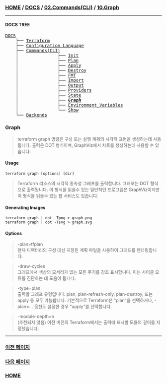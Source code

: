### [HOME](https://github.com/YGCHO-repo/Terraform/blob/main/README.md) / [DOCS](https://github.com/YGCHO-repo/Terraform/blob/main/DOCS/README.md) / [02.Commands(CLI)](https://github.com/YGCHO-repo/Terraform/blob/main/DOCS/02_Commands(CLI)/README.md) / [10.Graph](https://github.com/YGCHO-repo/Terraform/blob/main/DOCS/02_Commands(CLI)/10_Graph/README.md)

---

#### DOCS TREE

<pre>
<a href = "https://github.com/YGCHO-repo/Terraform/blob/main/DOCS/README.md">DOCS</a>
    ├── <a href = "https://github.com/YGCHO-repo/Terraform/blob/main/DOCS/00_Terraform/README.md">Terraform</a>
    ├── <a href = "https://github.com/YGCHO-repo/Terraform/blob/main/DOCS/01_Configuration_Language/README.md">Configuration Language</a>
    ├── <a href ="https://github.com/YGCHO-repo/Terraform/blob/main/DOCS/02_Commands(CLI)/README.md">Commands(CLI)</a>
    │               ├── <a href = "https://github.com/YGCHO-repo/Terraform/blob/main/DOCS/02_Commands(CLI)/01_Init/README.md">Init</a>
    │               ├── <a href = "https://github.com/YGCHO-repo/Terraform/blob/main/DOCS/02_Commands(CLI)/02_Plan/README.md">Plan</a>
    │               ├── <a href = "https://github.com/YGCHO-repo/Terraform/blob/main/DOCS/02_Commands(CLI)/03_Apply/README.md">Apply</a>
    │               ├── <a href = "https://github.com/YGCHO-repo/Terraform/blob/main/DOCS/02_Commands(CLI)/04_Destroy/README.md">Destroy</a>
    │               ├── <a href = "https://github.com/YGCHO-repo/Terraform/blob/main/DOCS/02_Commands(CLI)/05_FMT/README.md">FMT</a>
    │               ├── <a href = "https://github.com/YGCHO-repo/Terraform/blob/main/DOCS/02_Commands(CLI)/06_Import/README.md">Import</a>
    │               ├── <a href = "https://github.com/YGCHO-repo/Terraform/blob/main/DOCS/02_Commands(CLI)/07_Output/README.md">Output</a>
    │               ├── <a href = "https://github.com/YGCHO-repo/Terraform/blob/main/DOCS/02_Commands(CLI)/08_Providers/README.md">Providers</a>
    │               ├── <a href = "https://github.com/YGCHO-repo/Terraform/blob/main/DOCS/02_Commands(CLI)/09_State/README.md">State</a>
    │               ├── <i><b><a href = "https://github.com/YGCHO-repo/Terraform/blob/main/DOCS/02_Commands(CLI)/10_Graph/README.md">Graph</a></b></i>
    │               ├── <a href = "https://github.com/YGCHO-repo/Terraform/blob/main/DOCS/02_Commands(CLI)/11_Environment_Variables/README.md">Environment_Variables</a>
    │               └── <a href = "https://github.com/YGCHO-repo/Terraform/blob/main/DOCS/02_Commands(CLI)/12_Show/README.md">Show</a>
    └── <a href = "https://github.com/YGCHO-repo/Terraform/blob/main/DOCS/03_Backends/README.md">Backends</a>
</pre>

### Graph

> terraform graph 명령은 구성 또는 실행 계획의 시각적 표현을 생성하는데 사용됩니다. 출력은 DOT 형식이며, GraphViz에서 차트를 생성하는데 사용할 수 있습니다.

#### Usage

```
terraform graph [options] [dir]
```

> Terraform 리소스의 시각적 종속성 그래프를 출력합니다.
> 그래포는 DOT 형식으로 출력됩니다. 이 형식을 읽을수 있는 일반적인 프로그램은 GraphViz이지만 이 형식을 읽을수 있는 웹 서비스도 있습니다.

#### Generating Images

```
terraform graph | dot -Tpng > graph.png
terraform graph | dot -Tsvg > graph.svg
```

#### Options

> -plan=tfplan  
> 현재 디렉터리의 구성 대신 지정된 계획 파일을 사용하여 그래프를 렌더링합니다.

> -draw-cycles  
> 그래프에서 색상의 모서리가 있는 모든 주기를 강조 표시합니다. 이는 사이클 오류를 진단하는 데 도움이 됩니다.

> -type=plan  
> 출력할 그래프 유형입니다. plan, plan-refresh-only, plan-destroy, 또는 apply 등 모두 가능합니다. 기본적으로 Terraform은 "plan"을 선택하거나, -plan=... 옵션도 설정한 경우 "apply"를 선택합니다.

> -module-depth=n  
> (추천되지 않음) 이전 버전의 Terraform에서는 출력에 표시할 모듈의 깊이를 지정했습니다.

---

### [이전 페이지](https://github.com/YGCHO-repo/Terraform/blob/main/DOCS/02_Commands(CLI)/09_State/README.md)

### [다음 페이지](https://github.com/YGCHO-repo/Terraform/blob/main/DOCS/02_Commands(CLI)/11_Environment_Variables/README.md)

### [HOME](https://github.com/YGCHO-repo/Terraform/blob/main/README.md)
